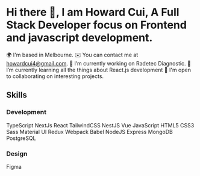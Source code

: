 # Hi there 👋, I am Howard Cui, A Full Stack Developer focus on Frontend and javascript development.

<!--
**Howard-Cui/Howard-Cui** is a ✨ _special_ ✨ repository because its `README.md` (this file) appears on your GitHub profile.

Here are some ideas to get you started:

- 🔭 I’m currently working on ...
- 🌱 I’m currently learning ...
- 👯 I’m looking to collaborate on ...
- 🤔 I’m looking for help with ...
- 💬 Ask me about ...
- 📫 How to reach me: ...
- 😄 Pronouns: ...
- ⚡ Fun fact: ...
-->
🌍 I'm based in Melbourne.
✉️ You can contact me at howardcui4@gmail.com.
🔭 I’m currently working on Radetec Diagnostic.
🌱 I’m currently learning all the things about React.js development
🤝 I'm open to collaborating on interesting projects.

## Skills
### Development
TypeScript NextJs React TailwindCSS NestJS Vue JavaScript HTML5 CSS3 Sass Material UI Redux Webpack Babel NodeJS Express MongoDB PostgreSQL

### Design
Figma




